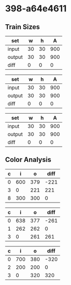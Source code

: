# 398-a64e4611
## Train Sizes

|set|w|h|A|
|---|---|---|---|
|input|30|30|900|
|output|30|30|900|
|diff|0|0|0|


|set|w|h|A|
|---|---|---|---|
|input|30|30|900|
|output|30|30|900|
|diff|0|0|0|


|set|w|h|A|
|---|---|---|---|
|input|30|30|900|
|output|30|30|900|
|diff|0|0|0|


## Color Analysis

|c|i|o|diff|
|---|---|---|---|
|0|600|379|-221|
|3|0|221|221|
|8|300|300|0|


|c|i|o|diff|
|---|---|---|---|
|0|638|377|-261|
|1|262|262|0|
|3|0|261|261|


|c|i|o|diff|
|---|---|---|---|
|0|700|380|-320|
|2|200|200|0|
|3|0|320|320|

